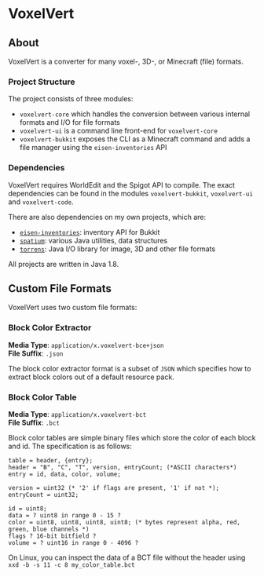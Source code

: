 # VoxelVert

## About
VoxelVert is a converter for many voxel-, 3D-, or Minecraft (file) formats.

### Project Structure
The project consists of three modules:

- `voxelvert-core` which handles the conversion between various internal formats and I/O for file formats
- `voxelvert-ui` is a command line front-end for `voxelvert-core`
- `voxelvert-bukkit` exposes the CLI as a Minecraft command and adds a file manager using the `eisen-inventories` API

### Dependencies
VoxelVert requires WorldEdit and the Spigot API to compile. The exact dependencies can be found in the modules `voxelvert-bukkit`, `voxelvert-ui` and `voxelvert-code`.

There are also dependencies on my own projects, which are:

- [`eisen-inventories`](https://github.com/Eisenwave/eisen-inventories): inventory API for Bukkit
- [`spatium`](https://github.com/Eisenwave/spatium): various Java utilities, data structures
- [`torrens`](https://github.com/Eisenwave/torrens): Java I/O library for image, 3D and other file formats

All projects are written in Java 1.8.

## Custom File Formats
VoxelVert uses two custom file formats:

### Block Color Extractor
**Media Type**: `application/x.voxelvert-bce+json`  
**File Suffix**: `.json`

The block color extractor format is a subset of `JSON` which specifies how to extract block colors out of a default
resource pack.

### Block Color Table
**Media Type**: `application/x.voxelvert-bct`  
**File Suffix**: `.bct`

Block color tables are simple binary files which store the color of each block and id. The specification is as follows:
````EBNF
table = header, {entry};
header = "B", "C", "T", version, entryCount; (*ASCII characters*)
entry = id, data, color, volume;

version = uint32 (* '2' if flags are present, '1' if not *);
entryCount = uint32;

id = uint8;
data = ? uint8 in range 0 - 15 ?
color = uint8, uint8, uint8, uint8; (* bytes represent alpha, red, green, blue channels *)
flags ? 16-bit bitfield ?
volume = ? uint16 in range 0 - 4096 ?
````
On Linux, you can inspect the data of a BCT file without the header using `xxd -b -s 11 -c 8 my_color_table.bct`
